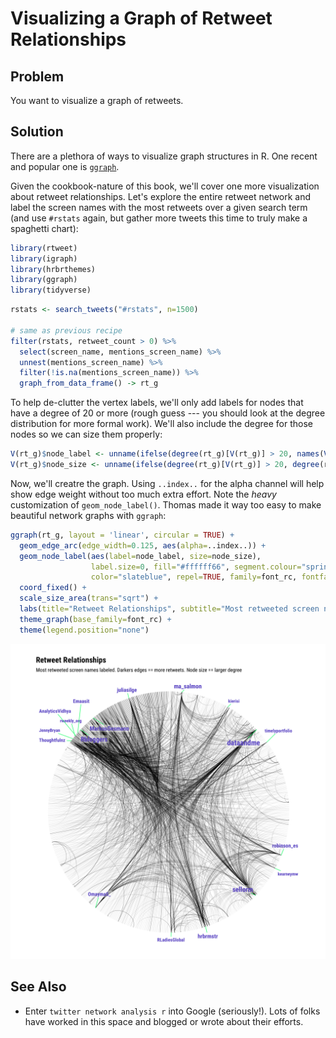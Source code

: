 # Visualizing a Graph of Retweet Relationships

## Problem
You want to visualize a graph of retweets.

## Solution

There are a plethora of ways to visualize graph structures in R. One recent and popular one is [`ggraph`](https://github.com/thomasp85/ggraph).

Given the cookbook-nature of this book, we'll cover one more visualization about retweet relationships. Let's explore the entire retweet network and label the screen names with the most retweets over a given search term (and use `#rstats` again, but gather more tweets this time to truly make a spaghetti chart):


```r
library(rtweet)
library(igraph)
library(hrbrthemes)
library(ggraph)
library(tidyverse)
```

```r
rstats <- search_tweets("#rstats", n=1500)

# same as previous recipe
filter(rstats, retweet_count > 0) %>% 
  select(screen_name, mentions_screen_name) %>%
  unnest(mentions_screen_name) %>% 
  filter(!is.na(mentions_screen_name)) %>% 
  graph_from_data_frame() -> rt_g
```

To help de-clutter the vertex labels, we'll only add labels for nodes that have a degree of 20 or more (rough guess --- you should look at the degree distribution for more formal work). We'll also include the degree for those nodes so we can size them properly:


```r
V(rt_g)$node_label <- unname(ifelse(degree(rt_g)[V(rt_g)] > 20, names(V(rt_g)), "")) 
V(rt_g)$node_size <- unname(ifelse(degree(rt_g)[V(rt_g)] > 20, degree(rt_g), 0)) 
```

Now, we'll creatre the graph. Using `..index..` for the alpha channel will help show edge weight without too much extra effort. Note the _heavy_ customization of `geom_node_label()`. Thomas made it way too easy to make beautiful network graphs with `ggraph`:


```r
ggraph(rt_g, layout = 'linear', circular = TRUE) + 
  geom_edge_arc(edge_width=0.125, aes(alpha=..index..)) +
  geom_node_label(aes(label=node_label, size=node_size),
                  label.size=0, fill="#ffffff66", segment.colour="springgreen",
                  color="slateblue", repel=TRUE, family=font_rc, fontface="bold") +
  coord_fixed() +
  scale_size_area(trans="sqrt") +
  labs(title="Retweet Relationships", subtitle="Most retweeted screen names labeled. Darkers edges == more retweets. Node size == larger degree") +
  theme_graph(base_family=font_rc) +
  theme(legend.position="none")
```

<img src="07-Visualizing-a-Graph-of-Retweet-Relationships_files/figure-html4/07_graph-1.png" width="960" />

## See Also

- Enter `twitter network analysis r` into Google (seriously!). Lots of folks have worked in this space and blogged or wrote about their efforts. 
